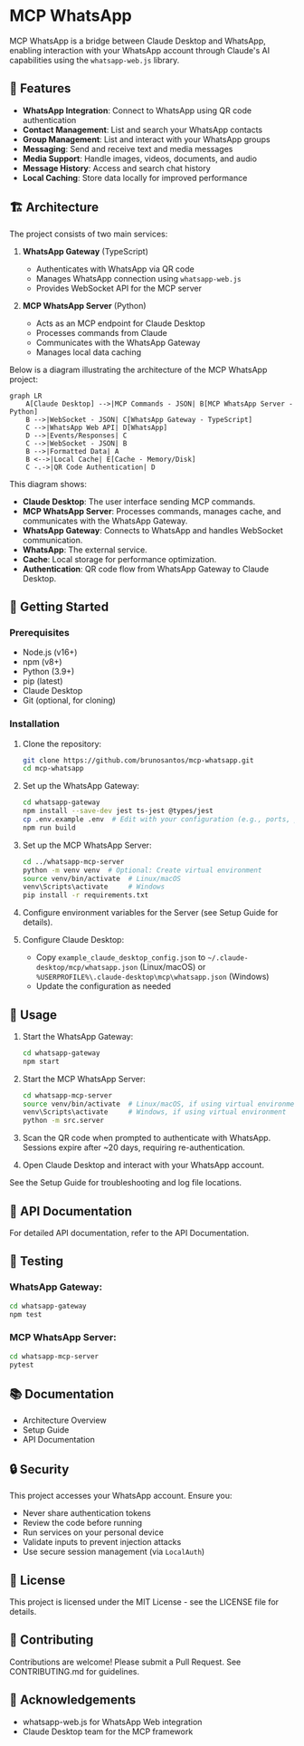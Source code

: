 # MCP WhatsApp

MCP WhatsApp is a bridge between Claude Desktop and WhatsApp, enabling interaction with your WhatsApp account through Claude's AI capabilities using the `whatsapp-web.js` library.

## 🌟 Features

- **WhatsApp Integration**: Connect to WhatsApp using QR code authentication
- **Contact Management**: List and search your WhatsApp contacts
- **Group Management**: List and interact with your WhatsApp groups
- **Messaging**: Send and receive text and media messages
- **Media Support**: Handle images, videos, documents, and audio
- **Message History**: Access and search chat history
- **Local Caching**: Store data locally for improved performance

## 🏗️ Architecture

The project consists of two main services:

1. **WhatsApp Gateway** (TypeScript)

   - Authenticates with WhatsApp via QR code
   - Manages WhatsApp connection using `whatsapp-web.js`
   - Provides WebSocket API for the MCP server

2. **MCP WhatsApp Server** (Python)

   - Acts as an MCP endpoint for Claude Desktop
   - Processes commands from Claude
   - Communicates with the WhatsApp Gateway
   - Manages local data caching
   

Below is a diagram illustrating the architecture of the MCP WhatsApp project:

```mermaid
graph LR
    A[Claude Desktop] -->|MCP Commands - JSON| B[MCP WhatsApp Server - Python]
    B -->|WebSocket - JSON| C[WhatsApp Gateway - TypeScript]
    C -->|WhatsApp Web API| D[WhatsApp]
    D -->|Events/Responses| C
    C -->|WebSocket - JSON| B
    B -->|Formatted Data| A
    B <-->|Local Cache| E[Cache - Memory/Disk]
    C -.->|QR Code Authentication| D
```

This diagram shows:

- **Claude Desktop**: The user interface sending MCP commands.
- **MCP WhatsApp Server**: Processes commands, manages cache, and communicates with the WhatsApp Gateway.
- **WhatsApp Gateway**: Connects to WhatsApp and handles WebSocket communication.
- **WhatsApp**: The external service.
- **Cache**: Local storage for performance optimization.
- **Authentication**: QR code flow from WhatsApp Gateway to Claude Desktop.

## 🚀 Getting Started

### Prerequisites

- Node.js (v16+)
- npm (v8+)
- Python (3.9+)
- pip (latest)
- Claude Desktop
- Git (optional, for cloning)

### Installation

1. Clone the repository:

   ```bash
   git clone https://github.com/brunosantos/mcp-whatsapp.git
   cd mcp-whatsapp
   ```

2. Set up the WhatsApp Gateway:

   ```bash
   cd whatsapp-gateway
   npm install --save-dev jest ts-jest @types/jest
   cp .env.example .env  # Edit with your configuration (e.g., ports, paths)
   npm run build
   ```

3. Set up the MCP WhatsApp Server:

   ```bash
   cd ../whatsapp-mcp-server
   python -m venv venv  # Optional: Create virtual environment
   source venv/bin/activate  # Linux/macOS
   venv\Scripts\activate     # Windows
   pip install -r requirements.txt
   ```

4. Configure environment variables for the Server (see Setup Guide for details).

5. Configure Claude Desktop:

   - Copy `example_claude_desktop_config.json` to `~/.claude-desktop/mcp/whatsapp.json` (Linux/macOS) or `%USERPROFILE%\.claude-desktop\mcp\whatsapp.json` (Windows)
   - Update the configuration as needed

## 🔧 Usage

1. Start the WhatsApp Gateway:

   ```bash
   cd whatsapp-gateway
   npm start
   ```

2. Start the MCP WhatsApp Server:

   ```bash
   cd whatsapp-mcp-server
   source venv/bin/activate  # Linux/macOS, if using virtual environment
   venv\Scripts\activate     # Windows, if using virtual environment
   python -m src.server
   ```

3. Scan the QR code when prompted to authenticate with WhatsApp. Sessions expire after \~20 days, requiring re-authentication.

4. Open Claude Desktop and interact with your WhatsApp account.

See the Setup Guide for troubleshooting and log file locations.

## 📝 API Documentation

For detailed API documentation, refer to the API Documentation.

## 🧪 Testing

### WhatsApp Gateway:

```bash
cd whatsapp-gateway
npm test
```

### MCP WhatsApp Server:

```bash
cd whatsapp-mcp-server
pytest
```

## 📚 Documentation

- Architecture Overview
- Setup Guide
- API Documentation

## 🔒 Security

This project accesses your WhatsApp account. Ensure you:

- Never share authentication tokens
- Review the code before running
- Run services on your personal device
- Validate inputs to prevent injection attacks
- Use secure session management (via `LocalAuth`)

## 📄 License

This project is licensed under the MIT License - see the LICENSE file for details.

## 🤝 Contributing

Contributions are welcome! Please submit a Pull Request. See CONTRIBUTING.md for guidelines.

## 🙏 Acknowledgements

- whatsapp-web.js for WhatsApp Web integration
- Claude Desktop team for the MCP framework